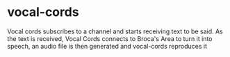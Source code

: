 # vocal-cords
Vocal cords subscribes to a channel and starts receiving text to be said. As the text is received, Vocal Cords connects to Broca's Area to turn it into speech, an audio file is then generated and vocal-cords reproduces it